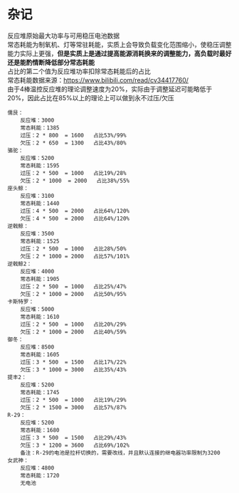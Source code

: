 # 杂记

反应堆原始最大功率与可用稳压电池数据  
常态耗能为制氧机、灯等常驻耗能，实质上会导致负载变化范围缩小，使稳压调整能力实际上更强，**但是实质上是通过提高能源消耗换来的调整能力，高负载时最好还是能酌情断降低部分常态耗能**  
占比的第二个值为反应堆功率扣除常态耗能后的占比  
常态耗能数据来源：https://www.bilibili.com/read/cv34417760/  
由于4棒温控反应堆的理论调整速度为20%，实际由于调整延迟可能略低于20%，因此占比在85%以上的理论上可以做到永不过压/欠压
```text
儒艮： 
    反应堆：3000
    常态耗能：1385
    过压：2 * 800  = 1600   占比53%/99%
    欠压：2 * 650  = 1300   占比43%/80%
骆驼： 
    反应堆：5200
    常态耗能：1595
    过压：2 * 500  = 1000   占比19%/28%
    欠压：2 * 1000  = 2000   占比38%/55%
座头鲸：
    反应堆：3100
    常态耗能：1440
    过压：4 * 500  = 2000   占比64%/120%
    欠压：4 * 500  = 2000   占比64%/120%
逆戟鲸：
    反应堆：3500
    常态耗能：1525
    过压：2 * 500  = 1000   占比28%/50%
    欠压：2 * 1000 = 2000   占比57%/101%
逆戟鲸2：
    反应堆：4000
    常态耗能：1905
    过压：2 * 500  = 1000   占比25%/47%
    欠压：2 * 1000 = 2000   占比50%/95%
卡斯特罗：
    反应堆：5000
    常态耗能：1610
    过压：2 * 500  = 1000   占比20%/29%
    欠压：2 * 1000 = 2000   占比40%/59%
御冬：
    反应堆：8500
    常态耗能：1605
    过压：3 * 500  = 1500   占比17%/22%
    欠压：3 * 1000 = 3000   占比35%/43%
提丰2：
    反应堆：5200
    常态耗能：1745
    过压：2 * 500  = 1000   占比19%/29%
    欠压：2 * 1500 = 3000   占比57%/87%
R-29：
    反应堆：5200
    常态耗能：1680
    过压：3 * 500  = 1500   占比29%/43%
    欠压：3 * 1200 = 3600   占比69%/102%
    备注：R-29的电池是拉杆切换的，需要改线，并且默认连接的继电器功率限制为3200
女武神：
    反应堆：4800
    常态耗能：1720
    无电池
```
